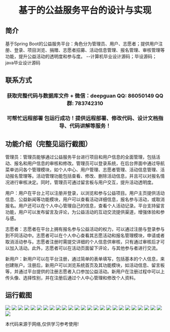 <p><h1 align="center">基于的公益服务平台的设计与实现</h1></p>

## 简介
基于Spring Boot的公益服务平台：角色分为管理员、用户、志愿者；提供用户注册、登录、项目浏览、捐赠、志愿者招募、活动信息管理、报名管理、审核管理等功能，提升公益活动的透明度和参与度。    --计算机毕业设计源码；毕设源码；java毕业设计源码


## 联系方式
<p><h3 align="center">获取完整代码与数据库文件 + 微信：deepguan QQ: 86050149 QQ群: 783742310</h3></p>
<p><h3 align="center">可帮忙远程部署 包运行成功！提供远程部署、修改代码、设计文档指导、代码讲解等服务！</h3></p>

## 功能介绍（完整见运行截图）
管理员：管理员能够通过公益服务平台进行项目和用户信息的全面管理，包括活动、报名和用户信息的审核和修改。管理员可以登录系统，在后台界面中通过导航菜单访问各个管理模块，如个人中心、用户管理、志愿者管理、活动信息管理、活动报名管理等。活动管理功能包括查看、修改、删除活动信息，并且可以对报名情况进行审核决定。同时，管理员可通过留言板与用户交互，提升活动透明度。

用户：用户在平台上可以注册并登录，以浏览和参与公益项目。用户主页提供活动信息、公益新闻等功能模块，用户可以查看活动详细信息，报名参与活动，或取消报名。用户还可以在个人中心管理自己的信息，查看个人活动记录。平台支持留言功能，用户可以发布留言及评论，为公益活动的互动交流提供渠道，增强体验和参与感。

志愿者：志愿者在平台上拥有报名参与公益活动的权力，可以通过注册与登录参与到不同活动中。志愿者可以在个人中心查看其志愿活动和报名管理模块，申请或者取消活动参与。志愿者注册时需提交详细的个人信息供审核，只有通过审核后才可以加入活动。此外，志愿者可以在活动页面留下评论，与其他参与者进行交流。

新用户：新用户可以在平台注册，通过简单的表单填写，包括基本的个人信息，来创建账户。注册后，新用户可以浏览系统首页及其功能模块，如活动信息、留言板等，并通过平台提供的注册志愿者入口参加公益活动。新用户在注册过程中可以上传头像、选择性别，并在注册后通过个人中心管理和修改个人资料。


## 运行截图
![](img/001.jpg)
![](img/002.jpg)
![](img/003.jpg)
![](img/004.jpg)
![](img/005.jpg)
![](img/006.jpg)
![](img/007.jpg)
![](img/008.jpg)
![](img/009.jpg)
![](img/010.jpg)
![](img/011.jpg)
![](img/012.jpg)
![](img/013.jpg)
![](img/014.jpg)
![](img/015.jpg)
![](img/016.jpg)
![](img/017.jpg)
![](img/018.jpg)
![](img/019.jpg)
![](img/020.jpg)
![](img/021.jpg)
![](img/022.jpg)
![](img/023.jpg)
![](img/024.jpg)
![](img/025.jpg)
![](img/026.jpg)

<p>本代码来源于网络,仅供学习参考使用!</p>
